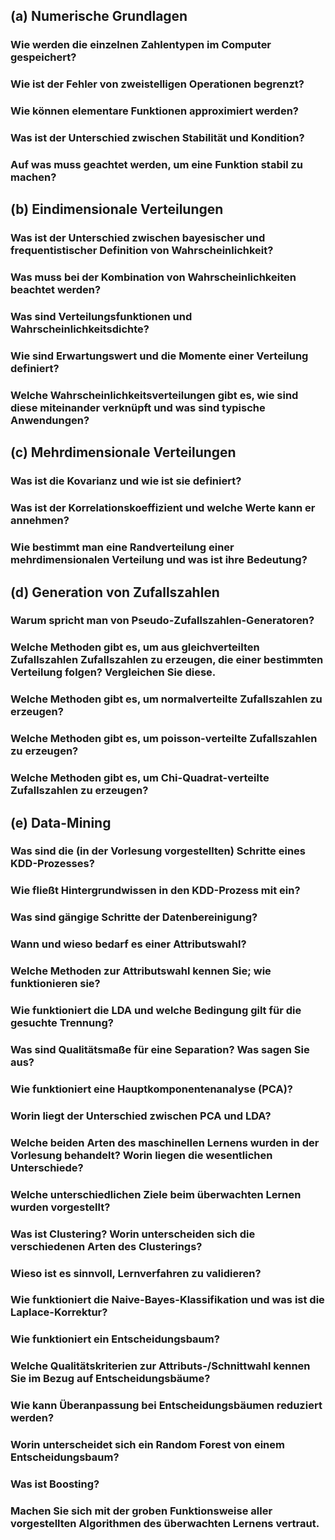 ## (a) Numerische Grundlagen

### Wie werden die einzelnen Zahlentypen im Computer gespeichert?

### Wie ist der Fehler von zweistelligen Operationen begrenzt?

### Wie können elementare Funktionen approximiert werden?

### Was ist der Unterschied zwischen Stabilität und Kondition?

### Auf was muss geachtet werden, um eine Funktion stabil zu machen?

## (b) Eindimensionale Verteilungen

### Was ist der Unterschied zwischen bayesischer und frequentistischer Definition von Wahrscheinlichkeit?

### Was muss bei der Kombination von Wahrscheinlichkeiten beachtet werden?

### Was sind Verteilungsfunktionen und Wahrscheinlichkeitsdichte?

### Wie sind Erwartungswert und die Momente einer Verteilung definiert?

### Welche Wahrscheinlichkeitsverteilungen gibt es, wie sind diese miteinander verknüpft und was sind typische Anwendungen?

## (c) Mehrdimensionale Verteilungen

### Was ist die Kovarianz und wie ist sie definiert?

### Was ist der Korrelationskoeffizient und welche Werte kann er annehmen?

### Wie bestimmt man eine Randverteilung einer mehrdimensionalen Verteilung und was ist ihre Bedeutung?

## (d) Generation von Zufallszahlen

### Warum spricht man von Pseudo-Zufallszahlen-Generatoren?

### Welche Methoden gibt es, um aus gleichverteilten Zufallszahlen Zufallszahlen zu erzeugen, die einer bestimmten Verteilung folgen? Vergleichen Sie diese.

### Welche Methoden gibt es, um normalverteilte Zufallszahlen zu erzeugen?

### Welche Methoden gibt es, um poisson-verteilte Zufallszahlen zu erzeugen?

### Welche Methoden gibt es, um Chi-Quadrat-verteilte Zufallszahlen zu erzeugen?

## (e) Data-Mining

### Was sind die (in der Vorlesung vorgestellten) Schritte eines KDD-Prozesses?

### Wie fließt Hintergrundwissen in den KDD-Prozess mit ein?

### Was sind gängige Schritte der Datenbereinigung?

### Wann und wieso bedarf es einer Attributswahl?

### Welche Methoden zur Attributswahl kennen Sie; wie funktionieren sie?

### Wie funktioniert die LDA und welche Bedingung gilt für die gesuchte Trennung?

### Was sind Qualitätsmaße für eine Separation? Was sagen Sie aus?

### Wie funktioniert eine Hauptkomponentenanalyse (PCA)?

### Worin liegt der Unterschied zwischen PCA und LDA?

### Welche beiden Arten des maschinellen Lernens wurden in der Vorlesung behandelt? Worin liegen die wesentlichen Unterschiede?

### Welche unterschiedlichen Ziele beim überwachten Lernen wurden vorgestellt?

### Was ist Clustering? Worin unterscheiden sich die verschiedenen Arten des Clusterings?

### Wieso ist es sinnvoll, Lernverfahren zu validieren?

### Wie funktioniert die Naive-Bayes-Klassifikation und was ist die Laplace-Korrektur?

### Wie funktioniert ein Entscheidungsbaum?

### Welche Qualitätskriterien zur Attributs-/Schnittwahl kennen Sie im Bezug auf Entscheidungsbäume?

### Wie kann Überanpassung bei Entscheidungsbäumen reduziert werden?

### Worin unterscheidet sich ein Random Forest von einem Entscheidungsbaum?

### Was ist Boosting?

### Machen Sie sich mit der groben Funktionsweise aller vorgestellten Algorithmen des überwachten Lernens vertraut.

